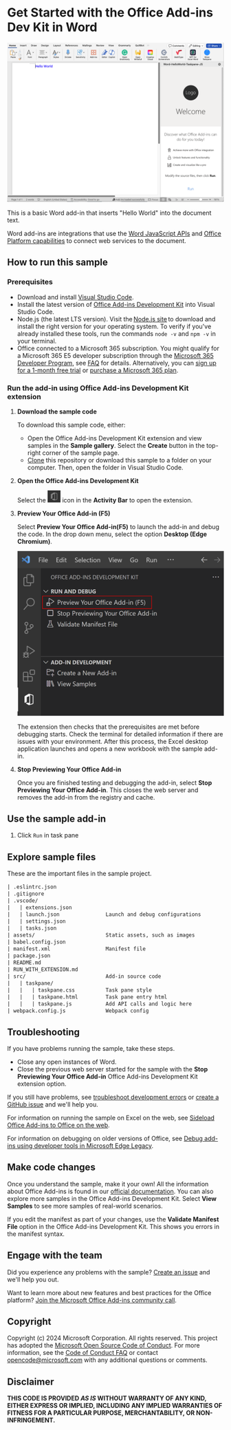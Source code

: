 # Get Started with the Office Add-ins Dev Kit in Word

<img src="./assets/thumbnail.png" width="800" alt="A document with 'Hello World' inserted by the add-in."/>

This is a basic Word add-in that inserts "Hello World" into the document text.

Word add-ins are integrations that use the [Word JavaScript APIs](https://learn.microsoft.com/office/dev/add-ins/reference/overview/word-add-ins-reference-overview) and [Office Platform capabilities](https://learn.microsoft.com/office/dev/add-ins/overview/office-add-ins) to connect web services to the document.

## How to run this sample

### Prerequisites

- Download and install [Visual Studio Code](https://visualstudio.microsoft.com/downloads/).
- Install the latest version of [Office Add-ins Development Kit](https://marketplace.visualstudio.com/items?itemName=msoffice.microsoft-office-add-in-debugger) into Visual Studio Code.
- Node.js (the latest LTS version). Visit the [Node.js site](https://nodejs.org/) to download and install the right version for your operating system. To verify if you've already installed these tools, run the commands `node -v` and `npm -v` in your terminal.
- Office connected to a Microsoft 365 subscription. You might qualify for a Microsoft 365 E5 developer subscription through the [Microsoft 365 Developer Program](https://developer.microsoft.com/microsoft-365/dev-program), see [FAQ](https://learn.microsoft.com/office/developer-program/microsoft-365-developer-program-faq#who-qualifies-for-a-microsoft-365-e5-developer-subscription-) for details. Alternatively, you can [sign up for a 1-month free trial](https://www.microsoft.com/microsoft-365/try?rtc=1) or [purchase a Microsoft 365 plan](https://www.microsoft.com/microsoft-365/buy/compare-all-microsoft-365-products).
  
### Run the add-in using Office Add-ins Development Kit extension

1. **Download the sample code**

   To download this sample code, either:
   * Open the Office Add-ins Development Kit extension and view samples in the **Sample gallery**. Select the **Create** button in the top-right corner of the sample page.
   * [Clone](https://docs.github.com/repositories/creating-and-managing-repositories/cloning-a-repository) this repository or download this sample to a folder on your computer. Then, open the folder in Visual Studio Code.
   
1. **Open the Office Add-ins Development Kit**
    
    Select the <img src="./assets/Icon_Office_Add-ins_Development_Kit.png" width="30" alt="Office Add-ins Development Kit"/> icon in the **Activity Bar** to open the extension.

1. **Preview Your Office Add-in (F5)**

    Select **Preview Your Office Add-in(F5)** to launch the add-in and debug the code. In the drop down menu, select the option **Desktop (Edge Chromium)**.

    <img src="./assets/devkit_preview.png" width="500" alt="Screenshot shows Preview your Office add-in in Office Add-ins Development Kit"/>

    The extension then checks that the prerequisites are met before debugging starts. Check the terminal for detailed information if there are issues with your environment. After this process, the Excel desktop application launches and opens a new workbook with the sample add-in.

1. **Stop Previewing Your Office Add-in**

    Once you are finished testing and debugging the add-in, select **Stop Previewing Your Office Add-in**. This closes the web server and removes the add-in from the registry and cache.

## Use the sample add-in

1. Click `Run` in task pane

## Explore sample files

These are the important files in the sample project.

```
| .eslintrc.json
| .gitignore
| .vscode/
|   | extensions.json
|   | launch.json               Launch and debug configurations
|   | settings.json             
|   | tasks.json                
| assets/                       Static assets, such as images
| babel.config.json
| manifest.xml                  Manifest file
| package.json                  
| README.md                     
| RUN_WITH_EXTENSION.md         
| src/                          Add-in source code
|   | taskpane/
|   |   | taskpane.css          Task pane style
|   |   | taskpane.html         Task pane entry html
|   |   | taskpane.js           Add API calls and logic here
| webpack.config.js             Webpack config
```

## Troubleshooting

If you have problems running the sample, take these steps.

- Close any open instances of Word.
- Close the previous web server started for the sample with the **Stop Previewing Your Office Add-in** Office Add-ins Development Kit extension option.

If you still have problems, see [troubleshoot development errors](https://learn.microsoft.com//office/dev/add-ins/testing/troubleshoot-development-errors) or [create a GitHub issue](https://aka.ms/officedevkitnewissue) and we'll help you.  

For information on running the sample on Excel on the web, see [Sideload Office Add-ins to Office on the web](https://learn.microsoft.com/office/dev/add-ins/testing/sideload-office-add-ins-for-testing).

For information on debugging on older versions of Office, see [Debug add-ins using developer tools in Microsoft Edge Legacy](https://learn.microsoft.com/office/dev/add-ins/testing/debug-add-ins-using-devtools-edge-legacy).

## Make code changes

Once you understand the sample, make it your own! All the information about Office Add-ins is found in our [official documentation](https://learn.microsoft.com/office/dev/add-ins/overview/office-add-ins). You can also explore more samples in the Office Add-ins Development Kit. Select **View Samples** to see more samples of real-world scenarios.

If you edit the manifest as part of your changes, use the **Validate Manifest File** option in the Office Add-ins Development Kit. This shows you errors in the manifest syntax.

## Engage with the team

Did you experience any problems with the sample? [Create an issue]( https://github.com/OfficeDev/Office-Samples/issues/new) and we'll help you out.

Want to learn more about new features and best practices for the Office platform? [Join the Microsoft Office Add-ins community call](https://learn.microsoft.com/office/dev/add-ins/overview/office-add-ins-community-call).

## Copyright

Copyright (c) 2024 Microsoft Corporation. All rights reserved.
This project has adopted the [Microsoft Open Source Code of Conduct](https://opensource.microsoft.com/codeofconduct/). For more information, see the [Code of Conduct FAQ](https://opensource.microsoft.com/codeofconduct/faq/) or contact [opencode@microsoft.com](mailto:opencode@microsoft.com) with any additional questions or comments.

## Disclaimer

**THIS CODE IS PROVIDED *AS IS* WITHOUT WARRANTY OF ANY KIND, EITHER EXPRESS OR IMPLIED, INCLUDING ANY IMPLIED WARRANTIES OF FITNESS FOR A PARTICULAR PURPOSE, MERCHANTABILITY, OR NON-INFRINGEMENT.**
